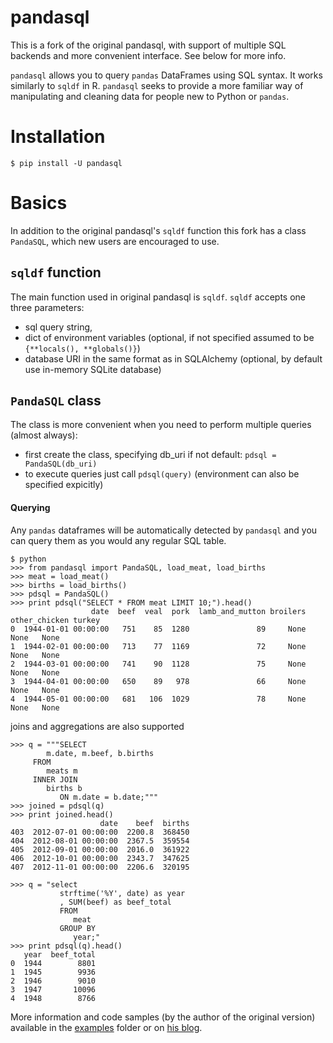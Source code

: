 pandasql
========

This is a fork of the original pandasql, with support of multiple SQL backends and more convenient interface.
See below for more info.

`pandasql` allows you to query `pandas` DataFrames using SQL syntax. It works 
similarly to `sqldf` in R. `pandasql` seeks to provide a more familiar way of 
manipulating and cleaning data for people new to Python or `pandas`.

# Installation
```
$ pip install -U pandasql
```

# Basics
In addition to the original pandasql's `sqldf` function this fork has a class `PandaSQL`,
which new users are encouraged to use.

## `sqldf` function
The main function used in original pandasql is `sqldf`. `sqldf` accepts one three parameters:
- sql query string,
- dict of environment variables (optional, if not specified assumed to be `{**locals(), **globals()}`)
- database URI in the same format as in SQLAlchemy (optional, by default use in-memory SQLite database)

## `PandaSQL` class
The class is more convenient when you need to perform multiple queries (almost always):
- first create the class, specifying db_uri if not default: `pdsql = PandaSQL(db_uri)`
- to execute queries just call `pdsql(query)` (environment can also be specified expicitly)

#### Querying
Any `pandas` dataframes will be automatically detected by `pandasql` and you can query them as
you would any regular SQL table.


```
$ python
>>> from pandasql import PandaSQL, load_meat, load_births
>>> meat = load_meat()
>>> births = load_births()
>>> pdsql = PandaSQL()
>>> print pdsql("SELECT * FROM meat LIMIT 10;").head()
                  date  beef  veal  pork  lamb_and_mutton broilers other_chicken turkey
0  1944-01-01 00:00:00   751    85  1280               89     None          None   None
1  1944-02-01 00:00:00   713    77  1169               72     None          None   None
2  1944-03-01 00:00:00   741    90  1128               75     None          None   None
3  1944-04-01 00:00:00   650    89   978               66     None          None   None
4  1944-05-01 00:00:00   681   106  1029               78     None          None   None
```

joins and aggregations are also supported
```
>>> q = """SELECT
        m.date, m.beef, b.births
     FROM
        meats m
     INNER JOIN
        births b
           ON m.date = b.date;"""
>>> joined = pdsql(q)
>>> print joined.head()
                    date    beef  births
403  2012-07-01 00:00:00  2200.8  368450
404  2012-08-01 00:00:00  2367.5  359554
405  2012-09-01 00:00:00  2016.0  361922
406  2012-10-01 00:00:00  2343.7  347625
407  2012-11-01 00:00:00  2206.6  320195

>>> q = "select
           strftime('%Y', date) as year
           , SUM(beef) as beef_total
           FROM
              meat
           GROUP BY
              year;"
>>> print pdsql(q).head()
   year  beef_total
0  1944        8801
1  1945        9936
2  1946        9010
3  1947       10096
4  1948        8766
```

More information and code samples (by the author of the original version)
available in the [examples](https://github.com/yhat/pandasql/blob/master/examples/demo.py) folder
or on [his blog](http://blog.yhathq.com/posts/pandasql-sql-for-pandas-dataframes.html).
